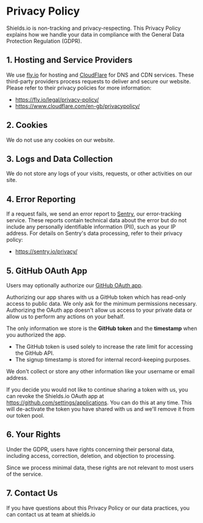 # Privacy Policy

Shields.io is non-tracking and privacy-respecting. This Privacy Policy explains how we handle your data in compliance with the General Data Protection Regulation (GDPR).

## 1. Hosting and Service Providers

We use [fly.io](https://fly.io) for hosting and [CloudFlare](https://www.cloudflare.com) for DNS and CDN services. These third-party providers process requests to deliver and secure our website. Please refer to their privacy policies for more information:

- https://fly.io/legal/privacy-policy/
- https://www.cloudflare.com/en-gb/privacypolicy/

## 2. Cookies

We do not use any cookies on our website.

## 3. Logs and Data Collection

We do not store any logs of your visits, requests, or other activities on our site.

## 4. Error Reporting

If a request fails, we send an error report to [Sentry](https://sentry.io/), our error-tracking service.
These reports contain technical data about the error but do not include any personally identifiable information (PII), such as your IP address. For details on Sentry's data processing, refer to their privacy policy:

- https://sentry.io/privacy/

## 5. GitHub OAuth App

Users may optionally authorize our [GitHub OAuth app](https://img.shields.io/github-auth).

Authorizing our app shares with us a GitHub token which has read-only access to public data. We only ask for the minimum permissions necessary. Authorizing the OAuth app doesn't allow us access to your private data or allow us to perform any actions on your behalf.

The only information we store is the **GitHub token** and the **timestamp** when you authorized the app.

- The GitHub token is used solely to increase the rate limit for accessing the GitHub API.
- The signup timestamp is stored for internal record-keeping purposes.

We don't collect or store any other information like your username or email address.

If you decide you would not like to continue sharing a token with us, you can revoke the Shields.io OAuth app at https://github.com/settings/applications. You can do this at any time. This will de-activate the token you have shared with us and we'll remove it from our token pool.

## 6. Your Rights

Under the GDPR, users have rights concerning their personal data, including access, correction, deletion, and objection to processing.

Since we process minimal data, these rights are not relevant to most users of the service.

## 7. Contact Us

If you have questions about this Privacy Policy or our data practices, you can contact us at team at shields.io
